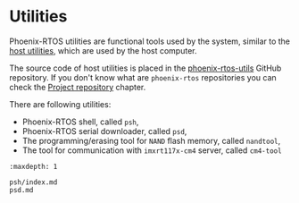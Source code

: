 # Utilities

Phoenix-RTOS utilities are functional tools used by the system, similar to the
[host utilities](../hostutils/index.md), which are used by the host computer.

The source code of host utilities is placed in the
[phoenix-rtos-utils](https://github.com/phoenix-rtos/phoenix-rtos-utils)
GitHub repository. If you don't know what are `phoenix-rtos` repositories you can check the
[Project repository](../project/index.md) chapter.

There are following utilities:

- Phoenix-RTOS shell, called `psh`,
- Phoenix-RTOS serial downloader, called `psd`,
- The programming/erasing tool for `NAND` flash memory, called `nandtool`,
- The tool for communication with `imxrt117x-cm4` server, called `cm4-tool`

```{toctree}
:maxdepth: 1

psh/index.md
psd.md
```
